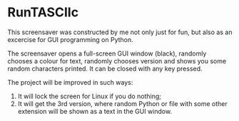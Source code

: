 # RunTASCIIc

This screensaver was constructed by me not only just for fun, but also as an excercise for
 GUI programming on Python.

 The screensaver opens a full-screen GUI window (black), randomly chooses a colour for text,
 randomly chooses version and shows you some random characters printed. It can be closed with any key pressed.

 The project will be improved in such ways:

 1. It will lock the screen for Linux if you do nothing;
 2. It will get the 3rd version, where random Python or file with some other extension
   will be shown as a text in the GUI window.
   
  
